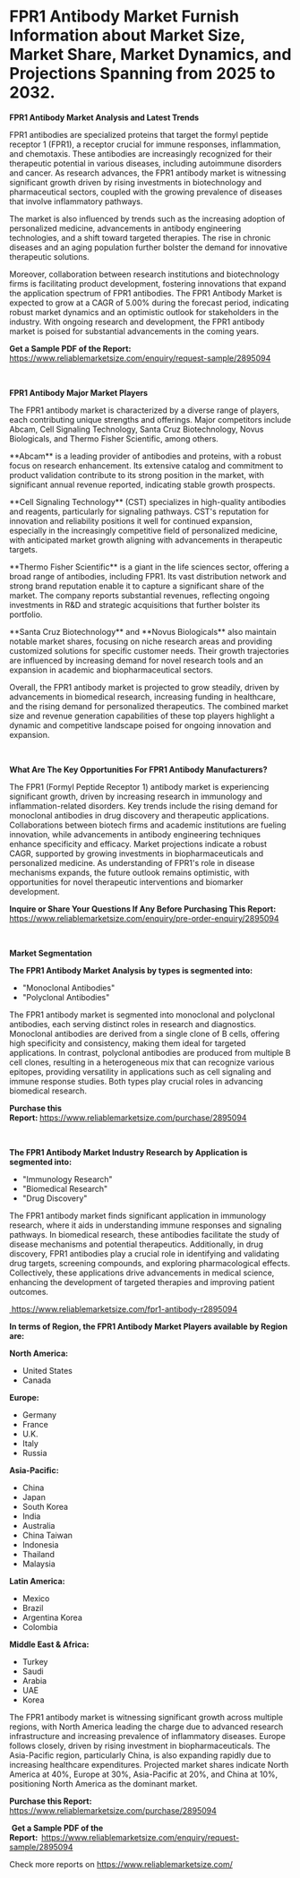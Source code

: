 <p><h1>FPR1 Antibody Market Furnish Information about Market Size, Market Share, Market Dynamics, and Projections Spanning from 2025 to 2032.</h1></p><p><strong>FPR1 Antibody Market Analysis and Latest Trends</strong></p>
<p><p>FPR1 antibodies are specialized proteins that target the formyl peptide receptor 1 (FPR1), a receptor crucial for immune responses, inflammation, and chemotaxis. These antibodies are increasingly recognized for their therapeutic potential in various diseases, including autoimmune disorders and cancer. As research advances, the FPR1 antibody market is witnessing significant growth driven by rising investments in biotechnology and pharmaceutical sectors, coupled with the growing prevalence of diseases that involve inflammatory pathways.</p><p>The market is also influenced by trends such as the increasing adoption of personalized medicine, advancements in antibody engineering technologies, and a shift toward targeted therapies. The rise in chronic diseases and an aging population further bolster the demand for innovative therapeutic solutions. </p><p>Moreover, collaboration between research institutions and biotechnology firms is facilitating product development, fostering innovations that expand the application spectrum of FPR1 antibodies. The FPR1 Antibody Market is expected to grow at a CAGR of 5.00% during the forecast period, indicating robust market dynamics and an optimistic outlook for stakeholders in the industry. With ongoing research and development, the FPR1 antibody market is poised for substantial advancements in the coming years.</p></p>
<p><strong>Get a Sample PDF of the Report:&nbsp;</strong> <a href="https://www.reliablemarketsize.com/enquiry/request-sample/2895094?utm_campaign=3494&utm_medium=2&utm_source=Github&utm_content=ia&utm_term=15032025&utm_id=fpr1-antibody">https://www.reliablemarketsize.com/enquiry/request-sample/2895094</a></p>
<p>&nbsp;</p>
<p><strong>FPR1 Antibody Major Market Players</strong></p>
<p><p>The FPR1 antibody market is characterized by a diverse range of players, each contributing unique strengths and offerings. Major competitors include Abcam, Cell Signaling Technology, Santa Cruz Biotechnology, Novus Biologicals, and Thermo Fisher Scientific, among others. </p><p>**Abcam** is a leading provider of antibodies and proteins, with a robust focus on research enhancement. Its extensive catalog and commitment to product validation contribute to its strong position in the market, with significant annual revenue reported, indicating stable growth prospects.</p><p>**Cell Signaling Technology** (CST) specializes in high-quality antibodies and reagents, particularly for signaling pathways. CST's reputation for innovation and reliability positions it well for continued expansion, especially in the increasingly competitive field of personalized medicine, with anticipated market growth aligning with advancements in therapeutic targets.</p><p>**Thermo Fisher Scientific** is a giant in the life sciences sector, offering a broad range of antibodies, including FPR1. Its vast distribution network and strong brand reputation enable it to capture a significant share of the market. The company reports substantial revenues, reflecting ongoing investments in R&D and strategic acquisitions that further bolster its portfolio.</p><p>**Santa Cruz Biotechnology** and **Novus Biologicals** also maintain notable market shares, focusing on niche research areas and providing customized solutions for specific customer needs. Their growth trajectories are influenced by increasing demand for novel research tools and an expansion in academic and biopharmaceutical sectors.</p><p>Overall, the FPR1 antibody market is projected to grow steadily, driven by advancements in biomedical research, increasing funding in healthcare, and the rising demand for personalized therapeutics. The combined market size and revenue generation capabilities of these top players highlight a dynamic and competitive landscape poised for ongoing innovation and expansion.</p></p>
<p>&nbsp;</p>
<p><strong>What Are The Key Opportunities For FPR1 Antibody Manufacturers?</strong></p>
<p><p>The FPR1 (Formyl Peptide Receptor 1) antibody market is experiencing significant growth, driven by increasing research in immunology and inflammation-related disorders. Key trends include the rising demand for monoclonal antibodies in drug discovery and therapeutic applications. Collaborations between biotech firms and academic institutions are fueling innovation, while advancements in antibody engineering techniques enhance specificity and efficacy. Market projections indicate a robust CAGR, supported by growing investments in biopharmaceuticals and personalized medicine. As understanding of FPR1's role in disease mechanisms expands, the future outlook remains optimistic, with opportunities for novel therapeutic interventions and biomarker development.</p></p>
<p><strong>Inquire or Share Your Questions If Any Before Purchasing This Report:</strong> <a href="https://www.reliablemarketsize.com/enquiry/pre-order-enquiry/2895094?utm_campaign=3494&utm_medium=2&utm_source=Github&utm_content=ia&utm_term=15032025&utm_id=fpr1-antibody">https://www.reliablemarketsize.com/enquiry/pre-order-enquiry/2895094</a></p>
<p>&nbsp;</p>
<p><strong>Market Segmentation</strong></p>
<p><strong>The FPR1 Antibody Market Analysis by types is segmented into:</strong></p>
<p><ul><li>"Monoclonal Antibodies"</li><li>"Polyclonal Antibodies"</li></ul></p>
<p><p>The FPR1 antibody market is segmented into monoclonal and polyclonal antibodies, each serving distinct roles in research and diagnostics. Monoclonal antibodies are derived from a single clone of B cells, offering high specificity and consistency, making them ideal for targeted applications. In contrast, polyclonal antibodies are produced from multiple B cell clones, resulting in a heterogeneous mix that can recognize various epitopes, providing versatility in applications such as cell signaling and immune response studies. Both types play crucial roles in advancing biomedical research.</p></p>
<p><strong>Purchase this Report:&nbsp;</strong><a href="https://www.reliablemarketsize.com/purchase/2895094?utm_campaign=3494&utm_medium=2&utm_source=Github&utm_content=ia&utm_term=15032025&utm_id=fpr1-antibody">https://www.reliablemarketsize.com/purchase/2895094</a></p>
<p>&nbsp;</p>
<p><strong>The FPR1 Antibody Market Industry Research by Application is segmented into:</strong></p>
<p><ul><li>"Immunology Research"</li><li>"Biomedical Research"</li><li>"Drug Discovery"</li></ul></p>
<p><p>The FPR1 antibody market finds significant application in immunology research, where it aids in understanding immune responses and signaling pathways. In biomedical research, these antibodies facilitate the study of disease mechanisms and potential therapeutics. Additionally, in drug discovery, FPR1 antibodies play a crucial role in identifying and validating drug targets, screening compounds, and exploring pharmacological effects. Collectively, these applications drive advancements in medical science, enhancing the development of targeted therapies and improving patient outcomes.</p></p>
<p><a href="https://www.reliablemarketsize.com/fpr1-antibody-r2895094?utm_campaign=3494&utm_medium=2&utm_source=Github&utm_content=ia&utm_term=15032025&utm_id=fpr1-antibody">&nbsp;https://www.reliablemarketsize.com/fpr1-antibody-r2895094</a></p>
<p><strong>In terms of Region, the FPR1 Antibody Market Players available by Region are:</strong></p>
<p>
    <p> <strong> North America: </strong>
        <ul>
            <li>United States</li>
            <li>Canada</li>
        </ul>
        </p> 
    <p> <strong> Europe: </strong>
        <ul>
            <li>Germany</li>
            <li>France</li>
            <li>U.K.</li>
            <li>Italy</li>
            <li>Russia</li>
        </ul>
        </p> 
    <p> <strong> Asia-Pacific: </strong>
        <ul>
            <li>China</li>
            <li>Japan</li>
            <li>South Korea</li>
            <li>India</li>
            <li>Australia</li>
            <li>China Taiwan</li>
            <li>Indonesia</li>
            <li>Thailand</li>
            <li>Malaysia</li>
        </ul>
        </p> 
    <p> <strong> Latin America: </strong>
        <ul>
            <li>Mexico</li>
            <li>Brazil</li>
            <li>Argentina Korea</li>
            <li>Colombia</li>
        </ul>
        </p> 
    <p> <strong> Middle East & Africa: </strong>
        <ul>
            <li>Turkey</li>
            <li>Saudi</li>
            <li>Arabia</li>
            <li>UAE</li>
            <li>Korea</li>
        </ul>
    </p>
    </p>
<p><p>The FPR1 antibody market is witnessing significant growth across multiple regions, with North America leading the charge due to advanced research infrastructure and increasing prevalence of inflammatory diseases. Europe follows closely, driven by rising investment in biopharmaceuticals. The Asia-Pacific region, particularly China, is also expanding rapidly due to increasing healthcare expenditures. Projected market shares indicate North America at 40%, Europe at 30%, Asia-Pacific at 20%, and China at 10%, positioning North America as the dominant market.</p></p>
<p><strong>Purchase this Report: </strong><a href="https://www.reliablemarketsize.com/purchase/2895094?utm_campaign=3494&utm_medium=2&utm_source=Github&utm_content=ia&utm_term=15032025&utm_id=fpr1-antibody">https://www.reliablemarketsize.com/purchase/2895094</a></p>
<p>&nbsp;<strong>Get a Sample PDF of the Report:&nbsp;&nbsp;</strong><a href="https://www.reliablemarketsize.com/enquiry/request-sample/2895094?utm_campaign=3494&utm_medium=2&utm_source=Github&utm_content=ia&utm_term=15032025&utm_id=fpr1-antibody">https://www.reliablemarketsize.com/enquiry/request-sample/2895094</a></p>
<p><strong></strong></p>
<p>Check more reports on <a href="https://www.reliablemarketsize.com/?utm_campaign=3494&utm_medium=2&utm_source=Github&utm_content=ia&utm_term=15032025&utm_id=fpr1-antibody">https://www.reliablemarketsize.com/</a></p>